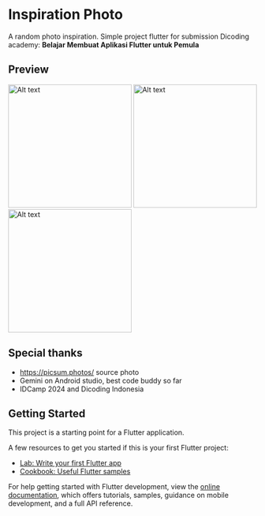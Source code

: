 # Inspiration Photo

A random photo inspiration.
Simple project flutter for submission Dicoding academy: **Belajar Membuat Aplikasi Flutter untuk Pemula**

## Preview
<img src="https://github.com/user-attachments/assets/71186ded-126f-4abc-8371-bd4ad8fd4307" alt="Alt text" style="width:250px; height:auto;">
<img src="https://github.com/user-attachments/assets/d20b2f7a-fc8c-45b8-a546-5a0df12be7b7" alt="Alt text" style="width:250px; height:auto;">
<img src="https://github.com/user-attachments/assets/f7382469-ce9a-4c24-ae8c-004c7cc29e0c" alt="Alt text" style="width:250px; height:auto;">

## Special thanks
- https://picsum.photos/ source photo
- Gemini on Android studio, best code buddy so far
- IDCamp 2024 and Dicoding Indonesia

## Getting Started

This project is a starting point for a Flutter application.

A few resources to get you started if this is your first Flutter project:

- [Lab: Write your first Flutter app](https://docs.flutter.dev/get-started/codelab)
- [Cookbook: Useful Flutter samples](https://docs.flutter.dev/cookbook)

For help getting started with Flutter development, view the
[online documentation](https://docs.flutter.dev/), which offers tutorials,
samples, guidance on mobile development, and a full API reference.
